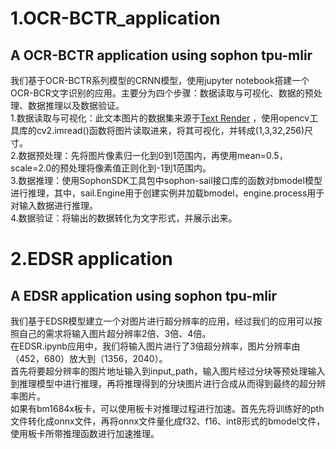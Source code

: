 # 1.OCR-BCTR_application
## A OCR-BCTR application using sophon tpu-mlir  
我们基于OCR-BCTR系列模型的CRNN模型，使用jupyter notebook搭建一个OCR-BCR文字识别的应用。主要分为四个步骤：数据读取与可视化、数据的预处理、数据推理以及数据验证。  
1.数据读取与可视化：此文本图片的数据集来源于[Text Render](https://github.com/Sanster/text_renderer) ，使用opencv工具库的cv2.imread()函数将图片读取进来，将其可视化，并转成(1,3,32,256)尺寸。  
2.数据预处理：先将图片像素归一化到0到1范围内，再使用mean=0.5，scale=2.0的预处理将像素值正则化到-1到1范围内。  
3.数据推理：使用SophonSDK工具包中sophon-sail接口库的函数对bmodel模型进行推理，其中，sail.Engine用于创建实例并加载bmodel，engine.process用于对输入数据进行推理。  
4.数据验证：将输出的数据转化为文字形式，并展示出来。  
# 2.EDSR application
## A EDSR application using sophon tpu-mlir
我们基于EDSR模型建立一个对图片进行超分辨率的应用，经过我们的应用可以按照自己的需求将输入图片超分辨率2倍、3倍、4倍。  
在EDSR.ipynb应用中，我们将输入图片进行了3倍超分辨率，图片分辨率由（452，680）放大到（1356，2040）。  
首先将要超分辨率的图片地址输入到input_path，输入图片经过分块等预处理输入到推理模型中进行推理，再将推理得到的分块图片进行合成从而得到最终的超分辨率图片。  
如果有bm1684x板卡，可以使用板卡对推理过程进行加速。首先先将训练好的pth文件转化成onnx文件，再将onnx文件量化成f32、f16、int8形式的bmodel文件，使用板卡所带推理函数进行加速推理。
